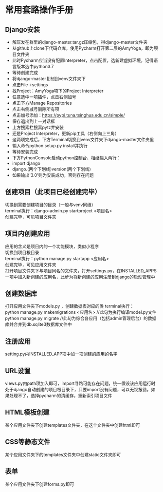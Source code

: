 # 常用套路操作手册
## Django安装
* 解压发在群里的django-master.tar.gz压缩包，得django-master文件夹
* 从github上clone下代码仓库，使用Pycharm打开第二层的AmyYoga，即为项目文件夹
* 此时Pycharm应当没有配置Interpreter，点击配置，选新建虚拟环境，记得语言版本选中python3.7
* 等待创建完成
* 将django-master复制到venv文件夹下
* 点击File->settings
* 找Project：AmyYoga项下的Project Interpreter
* 任意选中一项插件，点击右侧加号
* 点击下方Manage Repositories
* 点击右侧减号删除所有项
* 点击加号添加：https://pypi.tuna.tsinghua.edu.cn/simple/
* 保存退出到上一对话框
* 上方搜索栏搜索pytz并安装
* 还是Project Interpreter，更新pip工具（右侧向上三角）
* 这两项完成后，下方Terminal切换到venv文件夹下django-master文件夹里
* 输入命令python setup.py install并执行
* 等待安装完成
* 下方PythonConsole启动python控制台，相继输入两行：
* import django
* django.(两个下划线)version(两个下划线)
* 如果输出'3.0'则为安装成功，否则存在问题

## 创建项目（此项目已经创建完毕）
切换到需要创建项目的目录（一般与venv同级）  
terminal执行：django-admin.py startproject <项目名>  
创建完毕，可见项目文件夹
## 项目内创建应用
应用的含义是项目内的一个功能模块，类似小程序  
切换到项目根目录  
terminal执行：python manage.py startapp <应用名>  
创建完毕，可见应用文件夹  
打开项目文件夹下与项目同名的文件夹，打开settings.py，在INSTALLED_APPS一项中加入新创建的应用名，此步为将新创建的应用注册到django的启动管理中
## 创建数据库
打开应用文件夹下models.py ，创建数据表对应的类 
terminal执行：  
python manage.py makemigrations <应用名>       //此句为执行编译model.py文件  
python manage.py migrate                      //此句为综合各应用（包括admin管理后台）的数据库并合并到db.sqlite3数据库文件中  
## 注册应用
setting.py内INSTALLED_APP项中加一项创建的应用的名字
## URL设置
views.py内path项加入即可，import寻路可能存在问题，统一假设该应用运行时处于django自动创建的项目根目录下，只要import没有问题，可以无视报错，如果处理不了，选择pycharm的清缓存，重新索引项目文件
## HTML模板创建
某个应用文件夹下创建templates文件夹，在这个文件夹中创建html即可
## CSS等静态文件
某个应用文件夹下的templates文件夹中创建static文件夹即可
## 表单
某个应用文件夹下创建forms.py即可